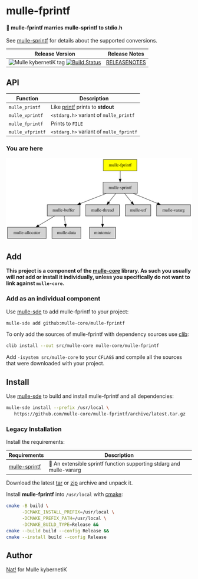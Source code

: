 # mulle-fprintf

#### 🔢 mulle-fprintf marries mulle-sprintf to stdio.h

See [mulle-sprintf](//github.com/mulle-core/mulle-sprintf) for details about
the supported conversions.




| Release Version                                       | Release Notes
|-------------------------------------------------------|--------------
| ![Mulle kybernetiK tag](https://img.shields.io/github/tag/mulle-core/mulle-fprintf.svg?branch=release) [![Build Status](https://github.com/mulle-core/mulle-fprintf/workflows/CI/badge.svg?branch=release)](//github.com/mulle-core/mulle-fprintf/actions) | [RELEASENOTES](RELEASENOTES.md) |


## API

| Function         | Description
|------------------|-------------
| `mulle_printf`   | Like [printf](//www.cplusplus.com/reference/cstdio/printf/) prints to **stdout**
| `mulle_vprintf`  | `<stdarg.h>` variant of `mulle_printf`
| `mulle_fprintf`  | Prints to `FILE`
| `mulle_vfprintf` | `<stdarg.h>` variant of `mulle_fprintf`






### You are here

![Overview](overview.dot.svg)





## Add

**This project is a component of the [mulle-core](//github.com/mulle-core/mulle-core) library. As such you usually will *not* add or install it
individually, unless you specifically do not want to link against
`mulle-core`.**


### Add as an individual component

Use [mulle-sde](//github.com/mulle-sde) to add mulle-fprintf to your project:

``` sh
mulle-sde add github:mulle-core/mulle-fprintf
```

To only add the sources of mulle-fprintf with dependency
sources use [clib](https://github.com/clibs/clib):


``` sh
clib install --out src/mulle-core mulle-core/mulle-fprintf
```

Add `-isystem src/mulle-core` to your `CFLAGS` and compile all the sources that were downloaded with your project.


## Install

Use [mulle-sde](//github.com/mulle-sde) to build and install mulle-fprintf and all dependencies:

``` sh
mulle-sde install --prefix /usr/local \
   https://github.com/mulle-core/mulle-fprintf/archive/latest.tar.gz
```

### Legacy Installation

Install the requirements:

| Requirements                                 | Description
|----------------------------------------------|-----------------------
| [mulle-sprintf](https://github.com/mulle-core/mulle-sprintf)             | 🔢 An extensible sprintf function supporting stdarg and mulle-vararg

Download the latest [tar](https://github.com/mulle-core/mulle-fprintf/archive/refs/tags/latest.tar.gz) or [zip](https://github.com/mulle-core/mulle-fprintf/archive/refs/tags/latest.zip) archive and unpack it.

Install **mulle-fprintf** into `/usr/local` with [cmake](https://cmake.org):

``` sh
cmake -B build \
      -DCMAKE_INSTALL_PREFIX=/usr/local \
      -DCMAKE_PREFIX_PATH=/usr/local \
      -DCMAKE_BUILD_TYPE=Release &&
cmake --build build --config Release &&
cmake --install build --config Release
```


## Author

[Nat!](https://mulle-kybernetik.com/weblog) for Mulle kybernetiK  



